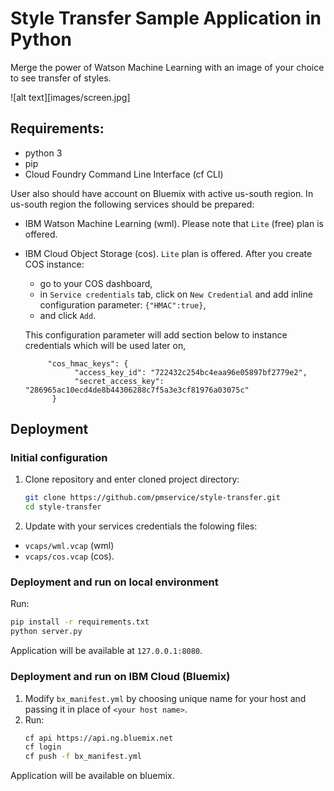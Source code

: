 # Style Transfer Sample Application in Python

Merge the power of Watson Machine Learning with an image of your choice to see transfer of styles.

![alt text][images/screen.jpg]

## Requirements:
- python 3
- pip
- Cloud Foundry Command Line Interface (cf CLI)

User also should have account on Bluemix with active us-south region. In us-south region the following services should be prepared:
- IBM Watson Machine Learning (wml). Please note that `Lite` (free) plan is offered.
- IBM Cloud Object Storage (cos). `Lite` plan is offered. After you create COS instance:
   - go to your COS dashboard,
   - in `Service credentials` tab, click on `New Credential` and add inline configuration parameter: `{"HMAC":true}`,
   - and click `Add`.

   This configuration parameter will add section below to instance credentials which will be used later on,
   ``` 
        "cos_hmac_keys": {
              "access_key_id": "722432c254bc4eaa96e05897bf2779e2",
              "secret_access_key": "286965ac10ecd4de8b44306288c7f5a3e3cf81976a03075c"
         }
   ```
   
## Deployment 

### Initial configuration

1. Clone repository and enter cloned project directory:
   ```bash
   git clone https://github.com/pmservice/style-transfer.git
   cd style-transfer
   ```
2. Update with your services credentials the folowing files: 
 - `vcaps/wml.vcap` (wml)
 - `vcaps/cos.vcap` (cos).

### Deployment and run on local environment

Run:
```bash
pip install -r requirements.txt
python server.py
```

Application will be available at `127.0.0.1:8080`.


### Deployment and run on IBM Cloud (Bluemix)

1. Modify `bx_manifest.yml` by choosing unique name for your host and passing it in place of `<your host name>`.
2. Run:
   ```bash
   cf api https://api.ng.bluemix.net
   cf login
   cf push -f bx_manifest.yml
   ```
   
Application will be available on bluemix.
